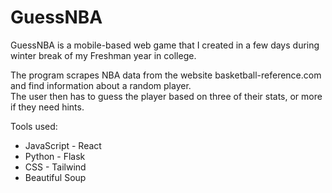 # GuessNBA

GuessNBA is a mobile-based web game that I created in a few days during winter break of my Freshman year in college.

The program scrapes NBA data from the website basketball-reference.com and find information about a random player.<br>
The user then has to guess the player based on three of their stats, or more if they need hints.

Tools used:
 - JavaScript - React
 - Python - Flask
 - CSS - Tailwind
 - Beautiful Soup
